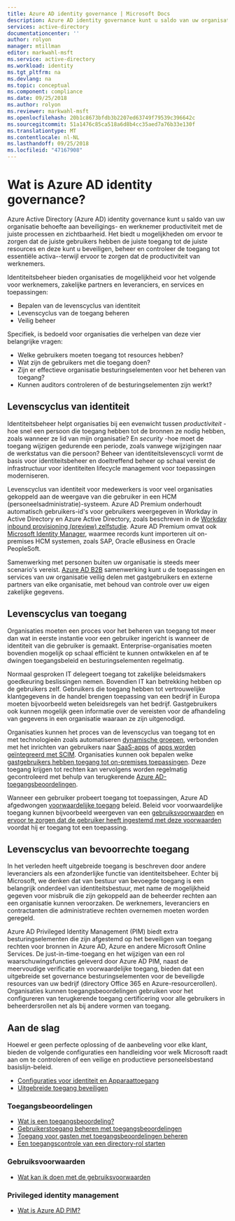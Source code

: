 ```yaml
---
title: Azure AD identity governance | Microsoft Docs
description: Azure AD identity governance kunt u saldo van uw organisatie behoefte aan beveiligings- en werknemer productiviteit met de juiste processen en zichtbaarheid.
services: active-directory
documentationcenter: ''
author: rolyon
manager: mtillman
editor: markwahl-msft
ms.service: active-directory
ms.workload: identity
ms.tgt_pltfrm: na
ms.devlang: na
ms.topic: conceptual
ms.component: compliance
ms.date: 09/25/2018
ms.author: rolyon
ms.reviewer: markwahl-msft
ms.openlocfilehash: 20b1c8673bfdb3b2207ed63749f79539c396642c
ms.sourcegitcommit: 51a1476c85ca518a6d8b4cc35aed7a76b33e130f
ms.translationtype: MT
ms.contentlocale: nl-NL
ms.lasthandoff: 09/25/2018
ms.locfileid: "47167908"
---
```

# <a name="what-is-azure-ad-identity-governance"></a>Wat is Azure AD identity governance?

Azure Active Directory (Azure AD) identity governance kunt u saldo van uw organisatie behoefte aan beveiligings- en werknemer productiviteit met de juiste processen en zichtbaarheid. Het biedt u mogelijkheden om ervoor te zorgen dat de juiste gebruikers hebben de juiste toegang tot de juiste resources en deze kunt u beveiligen, beheer en controleer de toegang tot essentiële activa--terwijl ervoor te zorgen dat de productiviteit van werknemers.  

Identiteitsbeheer bieden organisaties de mogelijkheid voor het volgende voor werknemers, zakelijke partners en leveranciers, en services en toepassingen:

- Bepalen van de levenscyclus van identiteit
- Levenscyclus van de toegang beheren
- Veilig beheer

Specifiek, is bedoeld voor organisaties die verhelpen van deze vier belangrijke vragen:

- Welke gebruikers moeten toegang tot resources hebben?
- Wat zijn de gebruikers met die toegang doen?
- Zijn er effectieve organisatie besturingselementen voor het beheren van toegang?
- Kunnen auditors controleren of de besturingselementen zijn werkt?

## <a name="identity-lifecycle"></a>Levenscyclus van identiteit

Identiteitsbeheer helpt organisaties bij een evenwicht tussen *productiviteit* -hoe snel een persoon die toegang hebben tot de bronnen ze nodig hebben, zoals wanneer ze lid van mijn organisatie? En *security* -hoe moet de toegang wijzigen gedurende een periode, zoals vanwege wijzigingen naar de werkstatus van die persoon?  Beheer van identiteitslevenscycli vormt de basis voor identiteitsbeheer en doeltreffend beheer op schaal vereist de infrastructuur voor identiteiten lifecycle management voor toepassingen moderniseren.

Levenscyclus van identiteit voor medewerkers is voor veel organisaties gekoppeld aan de weergave van die gebruiker in een HCM (personeelsadministratie)-systeem.  Azure AD Premium onderhoudt automatisch gebruikers-id's voor gebruikers weergegeven in Workday in Active Directory en Azure Active Directory, zoals beschreven in de [Workday inbound provisioning (preview) zelfstudie](../saas-apps/workday-inbound-tutorial.md).  Azure AD Premium omvat ook [Microsoft Identity Manager](/microsoft-identity-manager/), waarmee records kunt importeren uit on-premises HCM systemen, zoals SAP, Oracle eBusiness en Oracle PeopleSoft.

Samenwerking met personen buiten uw organisatie is steeds meer scenario's vereist. [Azure AD B2B](/azure/active-directory/b2b/) samenwerking kunt u de toepassingen en services van uw organisatie veilig delen met gastgebruikers en externe partners van elke organisatie, met behoud van controle over uw eigen zakelijke gegevens.

## <a name="access-lifecycle"></a>Levenscyclus van toegang

Organisaties moeten een proces voor het beheren van toegang tot meer dan wat in eerste instantie voor een gebruiker ingericht is wanneer de identiteit van die gebruiker is gemaakt.  Enterprise-organisaties moeten bovendien mogelijk op schaal efficiënt te kunnen ontwikkelen en af te dwingen toegangsbeleid en besturingselementen regelmatig.

Normaal gesproken IT delegeert toegang tot zakelijke beleidsmakers goedkeuring beslissingen nemen.  Bovendien IT kan betrekking hebben op de gebruikers zelf.  Gebruikers die toegang hebben tot vertrouwelijke klantgegevens in de handel brengen toepassing van een bedrijf in Europa moeten bijvoorbeeld weten beleidsregels van het bedrijf. Gastgebruikers ook kunnen mogelijk geen informatie over de vereisten voor de afhandeling van gegevens in een organisatie waaraan ze zijn uitgenodigd.

Organisaties kunnen het proces van de levenscyclus van toegang tot en met technologieën zoals automatiseren [dynamische groepen](../users-groups-roles/groups-dynamic-membership.md), verbonden met het inrichten van gebruikers naar [SaaS-apps](../saas-apps/tutorial-list.md) of [apps worden geïntegreerd met SCIM](../manage-apps/use-scim-to-provision-users-and-groups.md).  Organisaties kunnen ook bepalen welke [gastgebruikers hebben toegang tot on-premises toepassingen](../b2b/hybrid-cloud-to-on-premises.md).  Deze toegang krijgen tot rechten kan vervolgens worden regelmatig gecontroleerd met behulp van terugkerende [Azure AD-toegangsbeoordelingen](access-reviews-overview.md).

Wanneer een gebruiker probeert toegang tot toepassingen, Azure AD afgedwongen [voorwaardelijke toegang](/azure/active-directory/conditional-access/) beleid. Beleid voor voorwaardelijke toegang kunnen bijvoorbeeld weergeven van een [gebruiksvoorwaarden](active-directory-tou.md) en [ervoor te zorgen dat de gebruiker heeft ingestemd met deze voorwaarden](../conditional-access/require-tou.md) voordat hij er toegang tot een toepassing.

## <a name="privileged-access-lifecycle"></a>Levenscyclus van bevoorrechte toegang

In het verleden heeft uitgebreide toegang is beschreven door andere leveranciers als een afzonderlijke functie van identiteitsbeheer. Echter bij Microsoft, we denken dat van bestuur van bevoegde toegang is een belangrijk onderdeel van identiteitsbestuur, met name de mogelijkheid gegeven voor misbruik die zijn gekoppeld aan de beheerder rechten aan een organisatie kunnen veroorzaken. De werknemers, leveranciers en contractanten die administratieve rechten overnemen moeten worden geregeld.

Azure AD Privileged Identity Management (PIM) biedt extra besturingselementen die zijn afgestemd op het beveiligen van toegang rechten voor bronnen in Azure AD, Azure en andere Microsoft Online Services.  De just-in-time-toegang en het wijzigen van een rol waarschuwingsfuncties geleverd door Azure AD PIM, naast de meervoudige verificatie en voorwaardelijke toegang, bieden dat een uitgebreide set governance besturingselementen voor de beveiligde resources van uw bedrijf (directory Office 365 en Azure-resourcerollen). Organisaties kunnen toegangsbeoordelingen gebruiken voor het configureren van terugkerende toegang certificering voor alle gebruikers in beheerdersrollen net als bij andere vormen van toegang.

## <a name="getting-started"></a>Aan de slag

Hoewel er geen perfecte oplossing of de aanbeveling voor elke klant, bieden de volgende configuraties een handleiding voor welk Microsoft raadt aan om te controleren of een veilige en productieve personeelsbestand basislijn-beleid.

- [Configuraties voor identiteit en Apparaattoegang](/microsoft-365/enterprise/microsoft-365-policies-configurations)
- [Uitgebreide toegang beveiligen](../users-groups-roles/directory-admin-roles-secure.md)


### <a name="access-reviews"></a>Toegangsbeoordelingen

- [Wat is een toegangsbeoordeling?](access-reviews-overview.md)
- [Gebruikerstoegang beheren met toegangsbeoordelingen](manage-user-access-with-access-reviews.md)
- [Toegang voor gasten met toegangsbeoordelingen beheren](manage-guest-access-with-access-reviews.md)
- [Een toegangscontrole van een directory-rol starten](../privileged-identity-management/pim-how-to-start-security-review.md)

### <a name="terms-of-use"></a>Gebruiksvoorwaarden

- [Wat kan ik doen met de gebruiksvoorwaarden](active-directory-tou.md)

### <a name="privileged-identity-management"></a>Privileged identity management

- [Wat is Azure AD PIM?](../privileged-identity-management/pim-configure.md)

